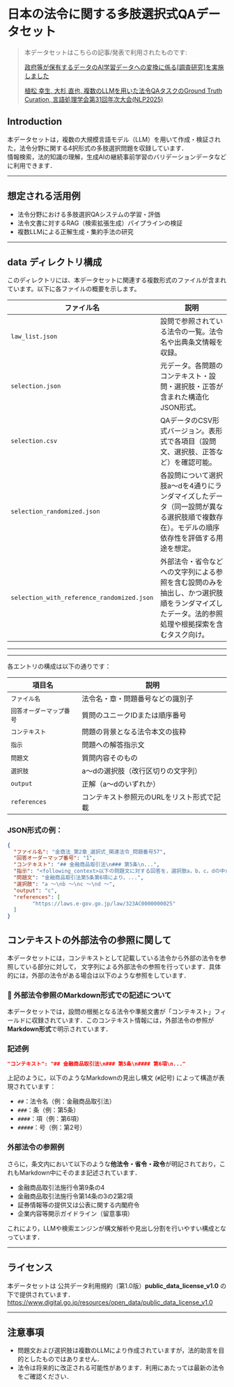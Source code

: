 # 日本の法令に関する多肢選択式QAデータセット

> 本データセットはこちらの記事/発表で利用されたものです:
> 
> [政府等が保有するデータのAI学習データへの変換に係る[調査研究]を実施しました](https://www.digital.go.jp/news/382c3937-f43c-4452-ae27-2ea7bb66ec75)
> 
> [植松 幸生, 大杉 直也, 複数のLLMを用いた法令QAタスクのGround Truth Curation, 言語処理学会第31回年次大会(NLP2025)](https://www.anlp.jp/proceedings/annual_meeting/2025/pdf_dir/Q6-3.pdf)

##  Introduction

本データセットは，複数の大規模言語モデル（LLM）を用いて作成・検証された，法令分野に関する4択形式の多肢選択問題を収録しています．  
情報検索，法的知識の理解，生成AIの継続事前学習のバリデーションデータなどに利用できます．

---

##  想定される活用例

* 法令分野における多肢選択QAシステムの学習・評価
* 法令文書に対するRAG（検索拡張生成）パイプラインの検証
* 複数LLMによる正解生成・集約手法の研究

---
##  data ディレクトリ構成

このディレクトリには、本データセットに関連する複数形式のファイルが含まれています。以下に各ファイルの概要を示します。

| ファイル名 | 説明 |
|------------|------|
| `law_list.json` | 設問で参照されている法令の一覧。法令名や出典条文情報を収録。 |
| `selection.json` | 元データ。各問題のコンテキスト・設問・選択肢・正答が含まれた構造化JSON形式。 |
| `selection.csv` | QAデータのCSV形式バージョン。表形式で各項目（設問文、選択肢、正答など）を確認可能。 |
| `selection_randomized.json` | 各設問について選択肢a〜dを4通りにランダマイズしたデータ（同一設問が異なる選択肢順で複数存在）。モデルの順序依存性を評価する用途を想定。 |
| `selection_with_reference_randomized.json` | 外部法令・省令などへの文字列による参照を含む設問のみを抽出し、かつ選択肢順をランダマイズしたデータ。法的参照処理や根拠探索を含むタスク向け。 |

---

---

各エントリの構成は以下の通りです：

| 項目名           | 説明                 |
| ------------- | ------------------ |
| `ファイル名`       | 法令名・章・問題番号などの識別子   |
| `回答オーダーマップ番号` | 質問のユニークIDまたは順序番号   |
| `コンテキスト`      | 問題の背景となる法令本文の抜粋    |
| `指示`          | 問題への解答指示文          |
| `問題文`         | 質問内容そのもの           |
| `選択肢`         | a〜dの選択肢（改行区切りの文字列） |
| `output`      | 正解（a〜dのいずれか）       |
| `references`      |  コンテキスト参照元のURLをリスト形式で記載  |

###  JSON形式の例：

```json
{
  "ファイル名": "金商法_第2章_選択式_関連法令_問題番号57",
  "回答オーダーマップ番号": "1",
  "コンテキスト": "## 金融商品取引法\n### 第5条\n...",
  "指示": "<following_context>以下の問題文に対する回答を，選択肢a，b，c，dの中から１つ選んでください．",
  "問題文": "金融商品取引法第5条第6項により，...",
  "選択肢": "a ～\nb ～\nc ～\nd ～",
  "output": "c",
  "references": [
        "https://laws.e-gov.go.jp/law/323AC0000000025"
  ]
}
```

## コンテキストの外部法令の参照に関して
本データセットには，コンテキストとして記載している法令から外部の法令を参照している部分に対して，
文字列による外部法令の参照を行っています．具体的には，外部の法令がある場合は以下のような参照をしています．

### 🔗 外部法令参照のMarkdown形式での記述について

本データセットでは，設問の根拠となる法令や準拠文書が「コンテキスト」フィールドに収録されています．このコンテキスト情報には，外部法令の参照が**Markdown形式**で明示されています．

###  記述例

```json
"コンテキスト": "## 金融商品取引法\n### 第5条\n#### 第6項\n..."
````

上記のように，以下のようなMarkdownの見出し構文 (`#`記号) によって構造が表現されています：

* `##`：法令名（例：金融商品取引法）
* `###`：条（例：第5条）
* `####`：項（例：第6項）
* `#####`：号（例：第2号）

###  外部法令の参照例

さらに，条文内において以下のような**他法令・省令・政令**が明記されており，これもMarkdown中にそのまま記述されています．

* 金融商品取引法施行令第9条の4
* 金融商品取引法施行令第14条の3の2第2項
* 証券情報等の提供又は公表に関する内閣府令
* 企業内容等開示ガイドライン（留意事項）

これにより，LLMや検索エンジンが構文解析や見出し分割を行いやすい構成となっています．

---

##  ライセンス

本データセットは 公共データ利用規約（第1.0版）**public_data_license_v1.0** の下で提供されています．
https://www.digital.go.jp/resources/open_data/public_data_license_v1.0

---

##  注意事項

* 問題文および選択肢は複数のLLMにより作成されていますが，法的助言を目的としたものではありません．
* 法令は将来的に改正される可能性があります．利用にあたっては最新の法令をご確認ください．
